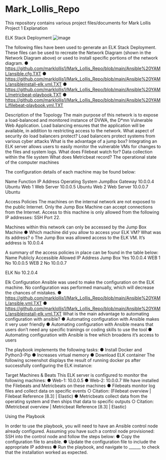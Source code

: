 # Mark_Lollis_Repo
This repository contains various project files/documents for Mark Lollis 
Project 1 Explanation 

ELK Stack Deployment
 ![image](https://user-images.githubusercontent.com/98366091/179126024-da6da944-8208-4a38-932a-7739e1c90ec5.png)


The following files have been used to generate an ELK Stack Deployment. These files can be used to recreate the Network Diagram (shown in the Network Diagram above) or used to install specific portions of the network diagram. 
●	https://github.com/marklollis1/Mark_Lollis_Repo/blob/main/Ansible%20YAML/ansible.cfg.TXT
●	https://github.com/marklollis1/Mark_Lollis_Repo/blob/main/Ansible%20YAML/ansibleinstall-elk.yml.TXT
●	https://github.com/marklollis1/Mark_Lollis_Repo/blob/main/Ansible%20YAML/metricbeat-playbook.TXT
●	https://github.com/marklollis1/Mark_Lollis_Repo/blob/main/Ansible%20YAML/filebeat-playbook.yml.TXT

Description of the Topology
The main purpose of this network is to expose a load-balanced and monitored instance of DVWA, the D*mn Vulnerable Web Application.
Load balancing ensures that the application will be  available, in addition to restricting access to the network.
What aspect of security do load balancers protect? Load balancers protect systems from various cyber attacks
What is the advantage of a jump box?
Integrating an ELK server allows users to easily monitor the vulnerable VMs for changes to the files and system logs.
What does Filebeat watch for? Data collection within the file system
What does Metricbeat record? The operational state of the computer machines 

The configuration details of each machine may be found below: 

Name	Function 	IP Address	Operating System
JumpBox	Gateway	10.0.0.4	Ubuntu 
Web 1 	Web Server	10.0.0.5	Ubuntu 
Web 2	Web Server	10.0.0.7	Ubuntu 

Access Policies
The machines on the internal network are not exposed to the public Internet.
Only the Jump Box Machine can accept connections from the Internet. Access to this machine is only allowed from the following IP addresses: SSH Port 22.

Machines within this network can only be accessed by the  Jump Box Machine
●	Which machine did you allow to access your ELK VM? What was its address? 
o	The Jump Box was allowed access to the ELK VM. It’s address is 10.0.0.4

A summary of the access policies in place can be found in the table below:
Name	Publicly Accessible	Allowed IP Address
Jump Box 	Yes 	10.0.0.4
WEB 1 	No 	10.0.0.5
WEB 2	No 	10.0.0.7

ELK	No	10.2.0.4

Elk Configuration
Ansible was used to make the configuration on the ELK machine. No configuration was performed manually, which will decrease the chances of mistakes.
●	https://github.com/marklollis1/Mark_Lollis_Repo/blob/main/Ansible%20YAML/ansible.yml.TXT
●	https://github.com/marklollis1/Mark_Lollis_Repo/blob/main/Ansible%20YAML/ansibleinstall-elk.yml.TXT
What is the main advantage to automating configuration with ansible? 
●	Automating configuration with Ansible makes it very user friendly 
●	Automating configuration with Ansible means that users don’t need any specific trainings or coding skills to use the tool
●	Automating configuration with Ansible is free which broadens it’s access to users

The playbook implements the following tasks: 
●	Install Docker and Python3-Pip
●	Increases virtual memory
●	Download ELK container
The following screenshot displays the result of running docker ps after successfully configuring the ELK instance: 
 

Target Machines & Beats
This ELK server is configured to monitor the following machines:
●	Web-1: 10.0.0.5 
●	Web-2: 10.0.0.7 
We have installed the Filebeats and Metricbeats on these machines
●	Filebeats monitor log files and collect data on specific events
○	Citation: (Filebeat overview | Filebeat Reference [8.3] | Elastic)
●	Metricbeats collect data from the operating system and then ships that data to specific outputs
○	Citation: (Metricbeat overview | Metricbeat Reference [8.3] | Elastic)

Using the Playbook

In order to use the playbook, you will need to have an Ansible control node already configured. Assuming you have such a control node provisioned:
SSH into the control node and follow the steps below:
●	Copy the configuration file to ansible.
●	 Update the configuration file to include the appropriate IP address
●	Run the playbook, and navigate to ______ to check that the installation worked as expected.
